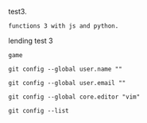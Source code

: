 test3.
```
functions 3 with js and python.
```
lending test 3

```
game
```
```
git config --global user.name ""

git config --global user.email ""

git config --global core.editor "vim"

git config --list
